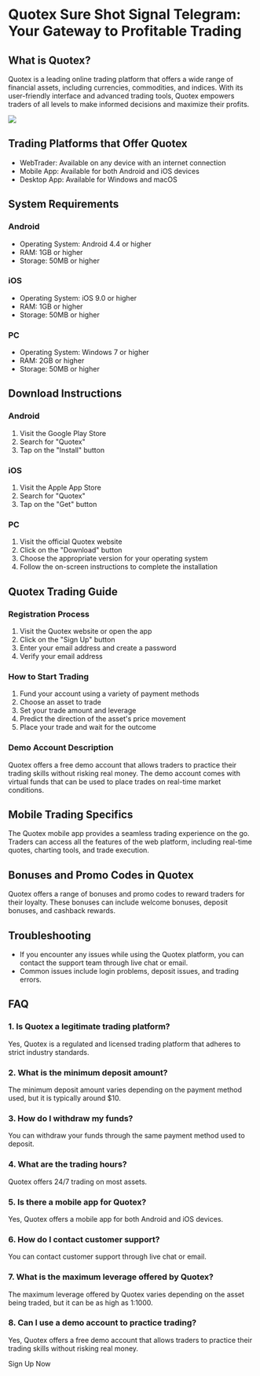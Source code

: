 # Quotex Sure Shot Signal Telegram: Your Gateway to Profitable Trading

## What is Quotex?

Quotex is a leading online trading platform that offers a wide range of
financial assets, including currencies, commodities, and indices. With
its user-friendly interface and advanced trading tools, Quotex empowers
traders of all levels to make informed decisions and maximize their
profits.

[![](https://static.quotex.io/files/8_en/300_250.jpg)](https://traff.sbs/brokerqxsignupf)

## Trading Platforms that Offer Quotex

-   WebTrader: Available on any device with an internet connection
-   Mobile App: Available for both Android and iOS devices
-   Desktop App: Available for Windows and macOS

## System Requirements

### Android

-   Operating System: Android 4.4 or higher
-   RAM: 1GB or higher
-   Storage: 50MB or higher

### iOS

-   Operating System: iOS 9.0 or higher
-   RAM: 1GB or higher
-   Storage: 50MB or higher

### PC

-   Operating System: Windows 7 or higher
-   RAM: 2GB or higher
-   Storage: 50MB or higher

## Download Instructions

### Android

1.  Visit the Google Play Store
2.  Search for "Quotex"
3.  Tap on the "Install" button

### iOS

1.  Visit the Apple App Store
2.  Search for "Quotex"
3.  Tap on the "Get" button

### PC

1.  Visit the official Quotex website
2.  Click on the "Download" button
3.  Choose the appropriate version for your operating system
4.  Follow the on-screen instructions to complete the installation

## Quotex Trading Guide

### Registration Process

1.  Visit the Quotex website or open the app
2.  Click on the "Sign Up" button
3.  Enter your email address and create a password
4.  Verify your email address

### How to Start Trading

1.  Fund your account using a variety of payment methods
2.  Choose an asset to trade
3.  Set your trade amount and leverage
4.  Predict the direction of the asset\'s price movement
5.  Place your trade and wait for the outcome

### Demo Account Description

Quotex offers a free demo account that allows traders to practice their
trading skills without risking real money. The demo account comes with
virtual funds that can be used to place trades on real-time market
conditions.

## Mobile Trading Specifics

The Quotex mobile app provides a seamless trading experience on the go.
Traders can access all the features of the web platform, including
real-time quotes, charting tools, and trade execution.

## Bonuses and Promo Codes in Quotex

Quotex offers a range of bonuses and promo codes to reward traders for
their loyalty. These bonuses can include welcome bonuses, deposit
bonuses, and cashback rewards.

## Troubleshooting

-   If you encounter any issues while using the Quotex platform, you can
    contact the support team through live chat or email.
-   Common issues include login problems, deposit issues, and trading
    errors.

## FAQ

### 1. Is Quotex a legitimate trading platform?

Yes, Quotex is a regulated and licensed trading platform that adheres to
strict industry standards.

### 2. What is the minimum deposit amount?

The minimum deposit amount varies depending on the payment method used,
but it is typically around \$10.

### 3. How do I withdraw my funds?

You can withdraw your funds through the same payment method used to
deposit.

### 4. What are the trading hours?

Quotex offers 24/7 trading on most assets.

### 5. Is there a mobile app for Quotex?

Yes, Quotex offers a mobile app for both Android and iOS devices.

### 6. How do I contact customer support?

You can contact customer support through live chat or email.

### 7. What is the maximum leverage offered by Quotex?

The maximum leverage offered by Quotex varies depending on the asset
being traded, but it can be as high as 1:1000.

### 8. Can I use a demo account to practice trading?

Yes, Quotex offers a free demo account that allows traders to practice
their trading skills without risking real money.

Sign Up Now

